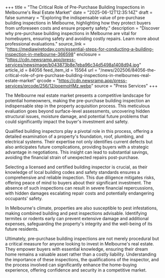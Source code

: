 +++
title = "The Critical Role of Pre-Purchase Building Inspections in Melbourne's Real Estate Market"
date = "2025-06-12T12:35:14Z"
draft = false
summary = "Exploring the indispensable value of pre-purchase building inspections in Melbourne, highlighting how they protect buyers from unforeseen costs and ensure property safety."
description = "Discover why pre-purchase building inspections in Melbourne are vital for homebuyers, ensuring safety and avoiding costly repairs. Learn more about professional evaluations."
source_link = "https://mediawiretoday.com/essential-steps-for-conducting-a-building-inspection-in-melbourne-366598"
enclosure = "https://cdn.newsramp.app/press-services/newsimage/b043873b8e7eba96c34d5498a1408d94.jpg"
article_id = 84056
feed_item_id = 15564
url = "/news/202506/84056-the-critical-role-of-pre-purchase-building-inspections-in-melbournes-real-estate-market"
qrcode = "https://cdn.newsramp.app/press-services/qrcode/256/12/poemoHMz.webp"
source = "Press Services"
+++

<p>The Melbourne real estate market presents a competitive landscape for potential homeowners, making the pre-purchase building inspection an indispensable step in the property acquisition process. This meticulous evaluation goes beyond surface-level assessments, uncovering hidden structural issues, moisture damage, and potential future problems that could significantly impact the buyer's investment and safety.</p><p>Qualified building inspectors play a pivotal role in this process, offering a detailed examination of a property's foundation, roof, plumbing, and electrical systems. Their expertise not only identifies current defects but also anticipates future complications, providing buyers with a strategic advantage in negotiations. This insight can lead to substantial savings, avoiding the financial strain of unexpected repairs post-purchase.</p><p>Selecting a licensed and certified building inspector is crucial, as their knowledge of local building codes and safety standards ensures a comprehensive and reliable inspection. This due diligence mitigates risks, offering peace of mind to buyers about their significant investment. The absence of such inspections can result in severe financial repercussions, with hidden damages escalating repair costs and potentially endangering occupants' safety.</p><p>In Melbourne's climate, properties are also susceptible to pest infestations, making combined building and pest inspections advisable. Identifying termites or rodents early can prevent extensive damage and additional expenses, safeguarding the property's integrity and the well-being of its future residents.</p><p>Ultimately, pre-purchase building inspections are not merely procedural but a critical measure for anyone looking to invest in Melbourne's real estate. They empower buyers with essential knowledge, ensuring their dream home remains a valuable asset rather than a costly liability. Understanding the importance of these inspections, the qualifications of the inspector, and the process involved can significantly enhance the home-buying experience, offering confidence and security in a competitive market.</p>